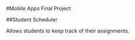#Mobile Apps Final Project

##Student Scheduler

Allows students to keep track of their assignments. 
